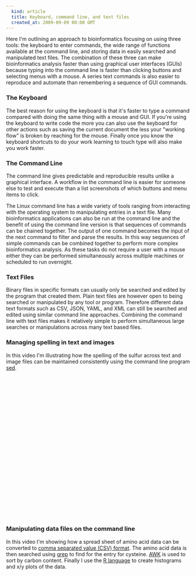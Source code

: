 ```yaml
---
  kind: article
  title: Keyboard, command line, and text files
  created_at: 2009-09-09 00:00 GMT
---
```


Here I'm outlining an approach to bioinformatics focusing on using three tools: the keyboard to enter commands, the wide range of functions available at the command line, and storing data in easily searched and manipulated text files. The combination of these three can make bioinformatics analysis faster than using graphical user interfaces (GUIs) because typing into the command line is faster than clicking buttons and selecting menus with a mouse. A series text commands is also easier to reproduce and automate than remembering a sequence of GUI commands.

### The Keyboard

The best reason for using the keyboard is that it's faster to type a command compared with doing the same thing with a mouse and GUI. If you're using the keyboard to write code the more you can also use the keyboard for other actions such as saving the current document the less your "working flow" is broken by reaching for the mouse. Finally once you know the keyboard shortcuts to do your work learning to touch type will also make you work faster.

### The Command Line

The command line gives predictable and reproducible results unlike a graphical interface. A workflow in the command line is easier for someone else to test and execute than a list screenshots of which buttons and menu items to click. 

The Linux command line has a wide variety of tools ranging from interacting with the operating system to manipulating entries in a text file. Many bioinformatics applications can also be run at the command line and the benefit of using the command line version is that sequences of commands can be chained together. The output of one command becomes the input of the next command to filter and parse the results. In this way sequences of simple commands can be combined together to perform more complex bioinformatics analysis. As these tasks do not require a user with a mouse either they can be performed simultaneously across multiple machines or scheduled to run overnight.

### Text Files

Binary files in specific formats can usually only be searched and edited by the program that created them. Plain text files are however open to being searched or manipulated by any tool or program. Therefore different data text formats such as CSV, JSON, YAML, and XML can still be searched and edited using similar command line approaches. Combining the command line with text files makes it relatively simple to perform simultaneous large searches or manipulations across many text based files.

### Managing spelling in text and images

In this video I'm illustrating how the spelling of the sulfur across text and image files can be maintained consistently using the command line program [sed][sed].

<object width="640" height="385"><param name="movie" value="http://www.youtube.com/v/d0TkCdqekS0&hl=en&fs=1&hd=1"></param><param name="allowFullScreen" value="true"></param><param name="allowscriptaccess" value="always"></param><embed src="http://www.youtube.com/v/d0TkCdqekS0&hl=en&fs=1&hd=1" type="application/x-shockwave-flash" allowscriptaccess="always" allowfullscreen="true" width="640" height="385"></embed></object>
<p/>

### Manipulating data files on the command line

In this video I'm showing how a spread sheet of amino acid data can be converted to [comma separated value (CSV) format][csv]. The amino acid data is then searched using [grep][grep] to find for the entry for cysteine. [AWK][awk] is used to sort by carbon content. Finally I use the [R language][R] to create histograms and x/y plots of the data.

<object width="640" height="385"><param name="movie" value="http://www.youtube.com/v/tUuRBIZVOpY&hl=en&fs=1&hd=1"></param><param name="allowFullScreen" value="true"></param><param name="allowscriptaccess" value="always"></param><embed src="http://www.youtube.com/v/tUuRBIZVOpY&hl=en&fs=1&hd=1" type="application/x-shockwave-flash" allowscriptaccess="always" allowfullscreen="true" width="640" height="385"></embed></object>
<p/>

[sed]: http://en.wikipedia.org/wiki/Sed
[csv]: http://en.wikipedia.org/wiki/Comma-separated_values
[grep]: http://en.wikipedia.org/wiki/Grep
[awk]: http://en.wikipedia.org/wiki/AWK
[R]: http://en.wikipedia.org/wiki/R_%28programming_language%29
